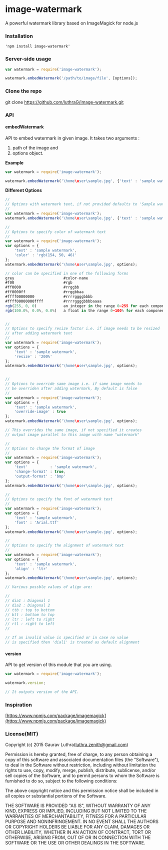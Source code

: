 # image-watermark
A powerful watermark library based on ImageMagick for node.js

### Installation

	'npm install image-watermark'

### Server-side usage

```javascript
var watermark = require('image-watermark');

watermark.embedWatermark('/path/to/image/file', [options]);
```

### Clone the repo

git clone https://github.com/luthraG/image-watermark.git

### API

#### embedWatermark

API to embed watermark in given image. It takes two arguments : 
1. path of the image and 
2. options object.

**Example**

```javascript
var watermark = require('image-watermark');

watermark.embedWatermark('\home\user\sample.jpg', {'text' : 'sample watermark'});
```

**Different Options**

```javascript
//
// Options with watermark text, if not provided defaults to 'Sample watermark'
//
var watermark = require('image-watermark');
watermark.embedWatermark('\home\user\sample.jpg', {'text' : 'sample watermark'});

//
// Options to specify color of watermark text
//
var watermark = require('image-watermark');
var options = {
	'text' : 'sample watermark', 
	'color' : 'rgb(154, 50, 46)'
};
watermark.embedWatermark('\home\user\sample.jpg', options);

// color can be specified in one of the following forms
grey					  #color-name
#f00                      #rgb
#ff0000                   #rrggbb
#ff0000ff                 #rrggbbaa
#ffff00000000             #rrrrggggbbbb
#ffff00000000ffff         #rrrrggggbbbbaaaa
rgb(255, 0, 0)            an integer in the range 0—255 for each component
rgb(100.0%, 0.0%, 0.0%)   a float in the range 0—100% for each component


//
// Options to specify resize factor i.e. if image needs to be resized
// after adding watermark text
//
var watermark = require('image-watermark');
var options = {
	'text' : 'sample watermark', 
	'resize' : '200%'
};
watermark.embedWatermark('\home\user\sample.jpg', options);


//
// Options to override same image i.e. if same image needs to
// be overriden after adding watermark, By default is false
//
var watermark = require('image-watermark');
var options = {
	'text' : 'sample watermark', 
	'override-image' : true
};
watermark.embedWatermark('\home\user\sample.jpg', options);

// This overrides the same image, if not specified it creates
// output image parallel to this image with name "watermark"

//
// Options to change the format of image
//
var watermark = require('image-watermark');
var options = {
	'text' 			: 'sample watermark', 
	'change-format' : true,
	'output-format' : 'bmp'
};
watermark.embedWatermark('\home\user\sample.jpg', options);

//
// Options to specify the font of watermark text
//
var watermark = require('image-watermark');
var options = {
	'text' : 'sample watermark', 
	'font' : 'Arial.ttf'
};
watermark.embedWatermark('\home\user\sample.jpg', options);

//
// Options to specify the alignment of watermark text
//
var watermark = require('image-watermark');
var options = {
	'text' : 'sample watermark', 
	'align' : 'ltr'
};
watermark.embedWatermark('\home\user\sample.jpg', options);

// Various possble values of align are:

//
// dia1 : Diagonal 1
// dia2 : Diagonal 2
// ttb : top to bottom
// btt : bottom to top
// ltr : left to right
// rtl : right to left
//

// If an invalid value is specified or in case no value
// is specified then 'dial1' is treated as default alignment

```

#### version

API to get version of this module that you are using.

```javascript
var watermark = require('image-watermark');

watermark.version;

// It outputs version of the API.
```

### Inspiration
[https://www.npmjs.com/package/imagemagick](https://www.npmjs.com/package/imagemagick)

### License(MIT)

Copyright (c) 2015 Gaurav Luthra(luthra.zenith@gmail.com)

Permission is hereby granted, free of charge, to any person obtaining a copy
of this software and associated documentation files (the "Software"), to deal
in the Software without restriction, including without limitation the rights
to use, copy, modify, merge, publish, distribute, sublicense, and/or sell
copies of the Software, and to permit persons to whom the Software is
furnished to do so, subject to the following conditions:

The above copyright notice and this permission notice shall be included in all
copies or substantial portions of the Software.

THE SOFTWARE IS PROVIDED "AS IS", WITHOUT WARRANTY OF ANY KIND, EXPRESS OR
IMPLIED, INCLUDING BUT NOT LIMITED TO THE WARRANTIES OF MERCHANTABILITY,
FITNESS FOR A PARTICULAR PURPOSE AND NONINFRINGEMENT. IN NO EVENT SHALL THE
AUTHORS OR COPYRIGHT HOLDERS BE LIABLE FOR ANY CLAIM, DAMAGES OR OTHER
LIABILITY, WHETHER IN AN ACTION OF CONTRACT, TORT OR OTHERWISE, ARISING FROM,
OUT OF OR IN CONNECTION WITH THE SOFTWARE OR THE USE OR OTHER DEALINGS IN THE
SOFTWARE.